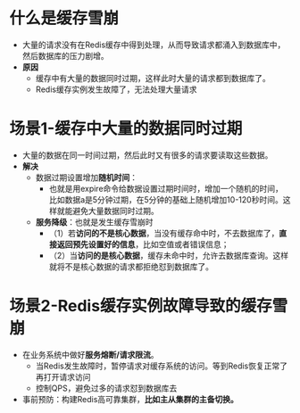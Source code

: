 # 什么是缓存雪崩
- 大量的请求没有在Redis缓存中得到处理，从而导致请求都涌入到数据库中，然后数据库的压力剧增。
- **原因**
	- 缓存中有大量的数据同时过期，这样此时大量的请求都到数据库了。
	- Redis缓存实例发生故障了，无法处理大量请求
# 场景1-缓存中大量的数据同时过期
- 大量的数据在同一时间过期，然后此时又有很多的请求要读取这些数据。
- **解决**
	- 数据过期设置增加**随机时间**：
		- 也就是用expire命令给数据设置过期时间时，增加一个随机的时间，比如数据a是5分钟过期，在5分钟的基础上随机增加10-120秒时间。这样就能避免大量数据同时过期。
	- **服务降级**：也就是发生缓存雪崩时
		- （1）若**访问的不是核心数据**，当没有缓存命中时，不去数据库了，**直接返回预先设置好的信息**，比如空值或者错误信息；
		- （2）当**访问的是核心数据**，缓存未命中时，允许去数据库查询。这样就将不是核心数据的请求都拒绝怼到数据库了。

# 场景2-Redis缓存实例故障导致的缓存雪崩
-   在业务系统中做好**服务熔断/请求限流**。
	- 当Redis发生故障时，暂停请求对缓存系统的访问。等到Redis恢复正常了再打开请求访问
	- 控制QPS，避免过多的请求怼到数据库去
-   事前预防：构建Redis高可靠集群，**比如主从集群的主备切换。**